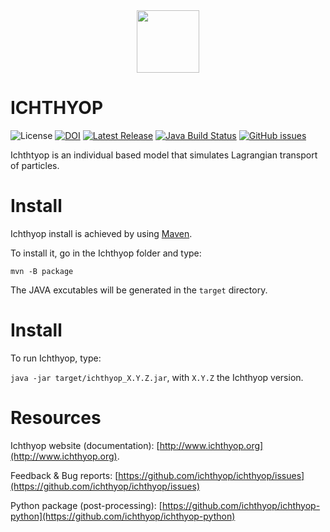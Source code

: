 <div align="center">
  <img src="http://www.ichthyop.org/wp-content/uploads/2020/10/cropped-logo_ichtyopsimple_rvb_500dpi.png" height=100>
</div>

ICHTHYOP 
================
![License](https://img.shields.io/github/license/ichthyop/ichthyop)
[![DOI](https://zenodo.org/badge/DOI/10.5281/zenodo.4707436.svg)](https://doi.org/10.5281/zenodo.4707436)
[![Latest Release](https://img.shields.io/github/release/ichthyop/ichthyop.svg)](https://github.com/ichthyop/ichthyop/releases)
[![Java Build Status](https://github.com/ichthyop/ichthyop-private/workflows/java-build/badge.svg)](https://github.com/ichthyop/ichthyop-private/actions)
[![GitHub issues](https://img.shields.io/github/issues/ichthyop/ichthyop.svg)](https://github.com/ichthyop/ichthyop/issues)


Ichthtyop is an individual based model that simulates Lagrangian transport of particles.

# Install

Ichthyop install is achieved by using [Maven](https://maven.apache.org/).

To install it, go in the Ichthyop folder and type:

`mvn -B package`

The JAVA excutables will be generated in the `target` directory.

# Install

To run Ichthyop, type:

`java -jar target/ichthyop_X.Y.Z.jar`, with `X.Y.Z` the Ichthyop version.

# Resources

Ichthyop website (documentation): [http://www.ichthyop.org](http://www.ichthyop.org).

Feedback & Bug reports: [https://github.com/ichthyop/ichthyop/issues](https://github.com/ichthyop/ichthyop/issues)

Python package (post-processing): [https://github.com/ichthyop/ichthyop-python](https://github.com/ichthyop/ichthyop-python)
